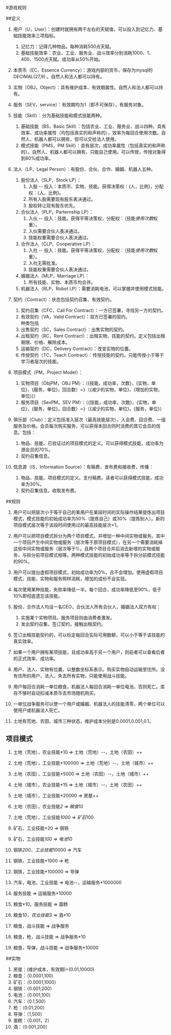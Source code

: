 #游戏规则

##定义
1. 用户（U，User）：创建时就拥有两千左右的天赋值，可以投入到记忆力、基础技能效率三项指标。
	1. 记忆力：记得几种物品。每种消耗500点天赋。
	1. 基础技能效率：农业、工业、服务业、战斗效率分别消耗1000、1、400、1500点天赋。成功率从50%开始。
1. 本质币（EC，Essence Currency）：游戏内部的货币，保存为mysql的DECIMAL(27,9) 。自然人和法人都可以持有。
1. 实物（OBJ，Object）：具有维护成本、有效期属性。自然人和法人都可以持有。
1. 服务（SEV，service）：有效期均为1（即不可保存），有服务对象。
1. 技能（Skill）：分为基础技能和模式技能两种。
	1. 基础技能（BS，Basic Skill）：包括农业、工业、服务业、战斗四种。具有效率、成功率属性（均包括真实的和声称的），效率为每回合使用次数。自然人、机器人都可以拥有，但可以交给法人使用。
	1. 模式技能（PMS，PM Skill）：具有层次，成功率属性（包括真实的和声称的）。自然人、机器人都可以拥有，只能自己使用。可以传授，传授对象得到80%成功率。
1. 法人（LP，Legal Person）：有股份、合伙、合作、婚姻、机器人五种。
	1. 股份法人（SLP，Stock LP）：
		1. 入股 -- 投入：本质币、实物、技能。获得决策权：{人，比例}，分配权：{人，比例}。
		1. 所有入股需要现有股东表决通过。
		1. 股权转让现有股东优先。
	1. 合伙法人（PLP，Parternship LP）：
		1. 入伙 -- 投入：技能。获得平等决策权，分配权：（技能*使用次数*权重）。
		1. 入伙需要合伙人表决通过。
		1. 技能权重需要合伙人表决通过。
	1. 合作法人（CLP，Cooperative LP）：
		1. 入社 -- 投入：技能。获得平等决策权，分配权：（技能*使用次数*权重）。
		1. 入社无需批准。	
		1. 技能权重需要合伙人表决通过。
	1. 婚姻法人（MLP，Marriage LP）：
		1. 所有技能、实物、本质币均合并。
	1. 机器法人（RLP，Robot LP）：需要消耗电池，可以掌握并使用模式技能。
1. 契约（Contract）：状态包括契约召集、有效契约。
	1. 契约召集（CFC，Call For Contract）：一方已签署，寻找另一方的契约。
	1. 有效契约（VA，Valid Contract）：双方已签署的契约。  
	种类包括
	1. 出售契约（SC，Sales Contract）：出售实物的契约。
	1. 出租契约（RC，Rent Contract）：出租实物、技能的契约。定义包括出租期限、价格、解除成本。
	1. 运输契约（DC，Delivery Contract）：改变实物的位置。
	1. 传授契约（TC，Teach Contract）：传授技能的契约。只能传授小于等于学习者层次的技能。

1. 项目模式（PM，Project Model）：
	1. 实物项目（ObjPM，OBJ PM）：（{技能，成功率，次数}，{实物，单位}，{服务，单位}，回合数）=》（{减少的实物，单位}，{增加的实物，单位}}）
	1. 服务项目（SevPM，SEV PM）：（{技能，成功率，次数}，{实物，单位}，{服务，单位}，回合数）=》（{减少的实物，单位}，{服务，单位}）

1. 俱乐部（Club）：定义包括准入层次（最高技能层次），入会费、回合费、一组服务及价格。会员每次购买服务，可以获得本回合同时消费的其它会员的信息。包括：
	1. 物品、技能、已验证过的项目模式的定义。可以获得模式技能，成功率为源会员的70%。
	1. 契约召集信息。

1. 信息源（IS，Information Source）：有稿费、发布费和接收费，传播：
	1. 物品、技能、项目模式的定义。支付稿费。读者可以获得模式技能，成功率为30%。
	1. 契约召集信息。收取发布费。



##规则
1. 用户可以把层次小于等于自己的某用户在某段时间的实际操作结果提炼出项目模式，模式技能的初始成功率为50%（提炼自己）或30%（提炼别人）。新的项目模式层次等于该段时间使用过的最高技能层次+1。

1. 用户可以把项目模式拆分为两个项目模式，并增加一种中间实物或服务。其中一个项目产生中间实物或服务（层次等于原项目模式），在另一个需要消耗掉这些中间实物或服务（层次等于1）。且两个项目合并后消去新增的实物或服务，与拆分前项目模式相等。两种模式技能的初始成功率等于拆分前模式技能的90%。

1. 用户可以提出虚假项目模式，初始成功率为0%，且不会增加。使用虚假项目模式，技能、实物和服务照样消耗，增加的成份不会实现。

1. 每次使用某种技能，失败率降低一半。每个回合，成功率降低至90%，低于10%即彻底遗忘该技能。

1. 股份、合作法人均设一名CEO，合伙法人所有合伙人，婚姻法人双方有权：
	1. 实施某个实物项目。服务项目则由消费者激发。
	1. 发出契约召集，签订契约，接触出租契约。

1. 签订出租技能契约的，可以标定每回合实际可用数额，可以小于等于该技能的真实效率。

1. 如果一个用户拥有某项技能，且成功率高于另一个用户，则前者可以查看后者的正式效率、成功率。


1. 用户、法人、实物有位置，以整数坐标系表示。购买实物自动运输至住所。没有住所的用户、法人，失去所有实物，只能使用战斗技能。

1. 用户每回合消耗一单位粮食，机器法人每回合消耗一单位电池，否则死亡。库存不够时自动扣减本质币去市场随机购买。

1. 一单位战争服务可以使一个用户或婚姻、机器法人的技能清零，两个单位可以使用户或机器法人死亡。

1. 土地有荒地、农田、城市三种状态，维护成本分别是0.0001,0.001,0.1。

## 项目模式
1. 土地（荒地），农业技能*10  => 土地（荒地）--，土地（农田）++
1. 土地（荒地），工业技能*100000  => 土地（荒地）--，土地（城市）++
1. 土地（农田），工业技能*5000  => 土地（农田）--，土地（城市）++
1. 土地（城市），农业技能*15  => 土地（城市）--，土地（农田）++

1. 土地（城市），工业技能*20000 => 房屋++
1. 土地（农田），农业技能*2 => 粮食*10
1. 土地（荒地），工业技能*1000 => 矿石*100
1. 矿石，工业技能*20 => 钢铁
1. 矿石，工业技能*100 => 电池*10
1. 钢铁*200，工业技能*10000 => 汽车
1. 钢铁，工业技能*1000 => 枪
1. 钢铁，工业技能*100000 => 导弹
1. 汽车，电池，工业技能 => 电池--，运输服务*1000000
1. 服务技能 => 运输服务*10000
1. 粮食*10，服务技能 => 蛋糕
1. 粮食*10，农业技能*3 => 酒*10

1. 粮食，战斗技能 => 战争服务
1. 粮食，枪，战斗技能 => 战争服务*10
1. 粮食，导弹，战斗技能 => 战争服务*10000

##实物
1. 房屋：(维护成本，有效期)=(0.01,10000)
1. 粮食：（0.0001,100）
1. 矿石：（0.0001,1000）
1. 钢铁：（0.001,200）
1. 电池：（0.001,100）
1. 汽车：（0.1,500）
1. 枪：（0.01,200）
1. 导弹：（1,500）
1. 蛋糕：（0.001，2）
1. 酒：（0.001,200）



